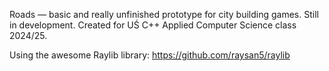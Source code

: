 Roads — basic and really unfinished prototype for city building games. Still in development. 
Created for UŚ C++ Applied Computer Science class 2024/25.

Using the awesome Raylib library: 
https://github.com/raysan5/raylib
